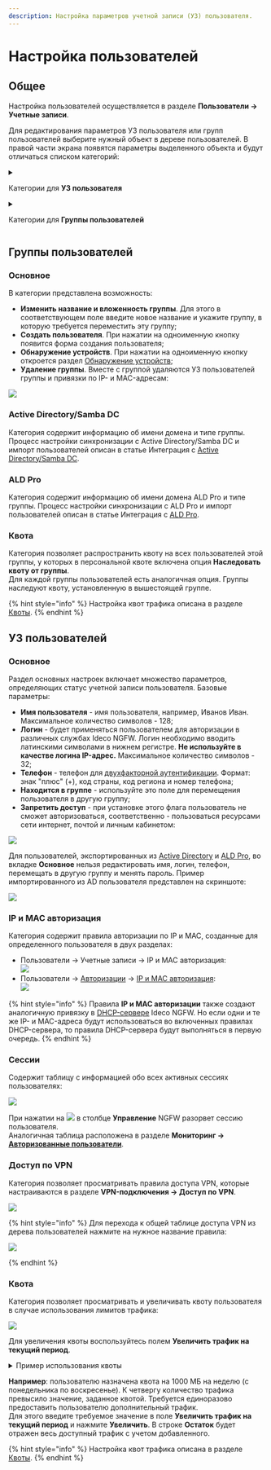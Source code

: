 ```yaml
---
description: Настройка параметров учетной записи (УЗ) пользователя.
---
```


# Настройка пользователей

## Общее

Настройка пользователей осуществляется в разделе **Пользователи -> Учетные записи**.

Для редактирования параметров УЗ пользователя или групп пользователей выберите нужный объект в дереве пользователей. В правой части экрана появятся параметры выделенного объекта и будут отличаться списком категорий:

<details>

<summary>

Категории для **УЗ пользователя**

</summary>

  * Основное;
  * IP и MAC авторизация;
  * Сессии;
  * Доступ по VPN;
  * Квота.

</details>
<details>

<summary>

Категории для **Группы пользователей**

</summary>

  * Основное;
  * Active Directory/Samba DC;
  * ALD Pro;
  * Квота.

</details>

## Группы пользователей

### Основное

В категории представлена возможность:

* **Изменить название и вложенность группы**. Для этого в соответствующем поле введите новое название и укажите группу, в которую требуется переместить эту группу;
* **Создать пользователя**. При нажатии на одноименную кнопку появится форма создания пользователя;
* **Обнаружение устройств**. При нажатии на одноименную кнопку откроется раздел [Обнаружение устройств](/settings/users/device-discovery.md);
* **Удаление группы**. Вместе с группой удаляются УЗ пользователей группы и привязки по IP- и MAC-адресам:

![](/.gitbook/assets/tree5.png)

### Active Directory/Samba DC

Категория содержит информацию об имени домена и типе группы. Процесс настройки синхронизации с Active Directory/Samba DC и импорт пользователей описан в статье Интеграция с [Active Directory/Samba DC](/settings/users/active-directory/).

### ALD Pro
Категория содержит информацию об имени домена ALD Pro и типе группы. Процесс настройки синхронизации с ALD Pro и импорт пользователей описан в статье Интеграция с [ALD Pro](/settings/users/ald-pro.md). 

### Квота

Категория позволяет распространить квоту на всех пользователей этой группы, у которых в персональной квоте включена опция **Наследовать квоту от группы**.\
Для каждой группы пользователей есть аналогичная опция. Группы наследуют квоту, установленную в вышестоящей группе.

{% hint style="info" %}
Настройка квот трафика описана в разделе [Квоты](/settings/access-rules/quotas.md#nastroika-polzovatelya-i-gruppy).
{% endhint %}

## УЗ пользователей

### Основное

Раздел основных настроек включает множество параметров, определяющих статус учетной записи пользователя. Базовые параметры:

* **Имя пользователя** - имя пользователя, например, Иванов Иван. Максимальное количество символов - 128;
* **Логин** - будет применяться пользователем для авторизации в различных службах Ideco NGFW. Логин необходимо вводить латинскими символами в нижнем регистре. **Не используйте в качестве логина IP-адрес.** Максимальное количество символов - 32;
* **Телефон** - телефон для [двухфакторной аутентификации](/settings/users/two-factor-authentication.md). Формат: знак "плюс" (+), код страны, код региона и номер телефона;
* **Находится в группе** - используйте это поле для перемещения пользователя в другую группу;
* **Запретить доступ** - при установке этого флага пользователь не сможет авторизоваться, соответственно - пользоваться ресурсами сети интернет, почтой и личным кабинетом:

![](/.gitbook/assets/tree6.png)

Для пользователей, экспортированных из [Active Directory](/settings/users/active-directory/) и [ALD Pro](/settings/users/ald-pro.md), во вкладке **Основное** нельзя редактировать имя, логин, телефон, перемещать в другую группу и менять пароль. Пример импортированного из AD пользователя представлен на скриншоте:

![](/.gitbook/assets/tree3.png)

### IP и MAC авторизация

Категория содержит правила авторизации по IP и MAC, созданные для определенного пользователя в двух разделах:

* Пользователи -> Учетные записи -> IP и MAC авторизация:\
  ![](/.gitbook/assets/tree7.png)
* Пользователи -> [Авторизации](/settings/users/authorization/) -> [IP и MAC авторизация](/settings/users/authorization/ip-and-mac-authorization/):\
  ![](/.gitbook/assets/authorization7.png)

{% hint style="info" %}
Правила **IP и MAC авторизации** также создают аналогичную привязку в [DHCP-сервере](/settings/services/dhcp.md) Ideco NGFW. Но если одни и те же IP- и MAC-адреса будут использоваться во включенных правилах DHCP-сервера, то правила DHCP-сервера будут выполняться в первую очередь.
{% endhint %}

### Сессии

Содержит таблицу с информацией обо всех активных сессиях пользователях:

![](/.gitbook/assets/tree9.png)

При нажатии на ![](/.gitbook/assets/icon-cross.png) в столбце **Управление** NGFW разорвет сессию пользователя.\
Аналогичная таблица расположена в разделе **Мониторинг ->** [**Авторизованные пользователи**](/settings/monitor/authorized-users.md).

### Доступ по VPN

Категория позволяет просматривать правила доступа VPN, которые настраиваются в разделе **VPN-подключения -> Доступ по VPN**.

![](/.gitbook/assets/vpn-authorization7.png)

{% hint style="info" %}
Для перехода к общей таблице доступа VPN из дерева пользователей нажмите на нужное название правила:

![](/.gitbook/assets/tree7.gif)

{% endhint %}

### Квота

Категория позволяет просматривать и увеличивать квоту пользователя в случае использования лимитов трафика:

![](/.gitbook/assets/tree10.png)

Для увеличения квоты воспользуйтесь полем **Увеличить трафик на текущий период**.

<details>

<summary>Пример использования квоты</summary>

Пользователю назначена квота на 1000 МБ на неделю (с понедельника по воскресенье). К четвергу количество трафика превысило значение, заданное квотой. Требуется единоразово предоставить пользователю дополнительный трафик.\
Для этого введите требуемое значение в поле **Увеличить трафик на текущий период** и нажмите **Увеличить**. В строке **Остаток** будет отражен весь доступный трафик с учетом добавленного.

</details>

**Например**: пользователю назначена квота на 1000 МБ на неделю (с понедельника по воскресенье). К четвергу количество трафика превысило значение, заданное квотой. Требуется единоразово предоставить пользователю дополнительный трафик.\
Для этого введите требуемое значение в поле **Увеличить трафик на текущий период** и нажмите **Увеличить**. В строке **Остаток** будет отражен весь доступный трафик с учетом добавленного.

{% hint style="info" %}
Настройка квот трафика описана в разделе [Квоты](/settings/access-rules/quotas.md#nastroika-polzovatelya-i-gruppy).
{% endhint %}